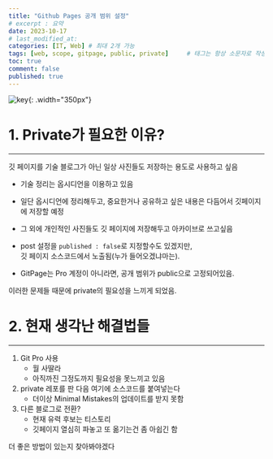```yaml
---
title: "Github Pages 공개 범위 설정"
# excerpt : 요약
date: 2023-10-17
# last_modified_at: 
categories: [IT, Web] # 최대 2개 가능
tags: [web, scope, gitpage, public, private]     # 태그는 항상 소문자로 작성할 것
toc: true
comment: false
published: true
---
```


![key](https://images.unsplash.com/photo-1585914641050-fa9883c4e21c?auto=format&fit=crop&q=80&w=1467&ixlib=rb-4.0.3&ixid=M3wxMjA3fDB8MHxwaG90by1wYWdlfHx8fGVufDB8fHx8fA%3D%3D){: .width="350px"}

# 1. Private가 필요한 이유?
---
깃 페이지를 기술 블로그가 아닌 일상 사진들도 저장하는 용도로 사용하고 싶음

- 기술 정리는 옵시디언을 이용하고 있음

- 일단 옵시디언에 정리해두고, 중요한거나 공유하고 싶은 내용은 다듬어서 깃페이지에 저장할 예정

- 그 외에 개인적인 사진들도 깃 페이지에 저장해두고 아카이브로 쓰고싶음 
  
- post 설정을 `published : false`로 지정할수도 있겠지만,    
  깃 페이지 소스코드에서 노출됨(누가 들어오겠냐마는).    

- GitPage는 Pro 계정이 아니라면, 공개 범위가 public으로 고정되어있음.   

이러한 문제들 때문에 private의 필요성을 느끼게 되었음.   

# 2. 현재 생각난 해결법들
---
1. Git Pro 사용
    - 월 사딸라
    - 아직까진 그정도까지 필요성을 못느끼고 있음
2. private 레포를 판 다음 여기에 소스코드를 붙여넣는다
    - 더이상 Minimal Mistakes의 업데이트를 받지 못함
3. 다른 블로그로 전환?
    - 현재 유력 후보는 티스토리 
    - 깃페이지 열심히 파놓고 또 옮기는건 좀 아쉽긴 함

더 좋은 방법이 있는지 찾아봐야겠다